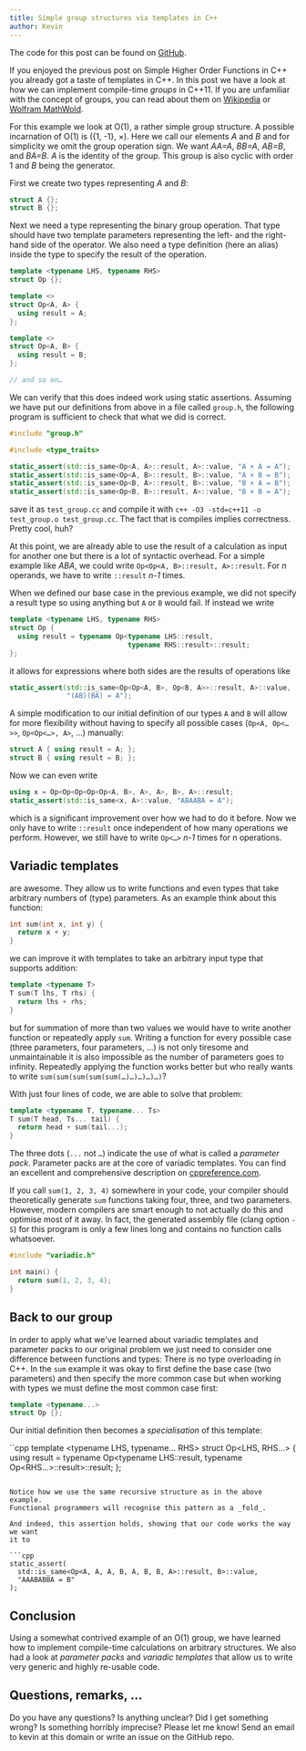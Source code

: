 ```yaml
---
title: Simple group structures via templates in C++
author: Kevin
---
```

The code for this post can be found on
[GitHub](https://github.com/kdungs/cpp-group-study).

If you enjoyed the previous post on Simple Higher Order Functions in C++ you
already got a taste of templates in C++. In this post we have a look at how we
can implement compile-time _groups_ in C++11. If you are unfamiliar with the
concept of groups, you can read about them on
[Wikipedia](https://en.wikipedia.org/wiki/Group_%28mathematics%29) or [Wolfram
MathWold](http://mathworld.wolfram.com/Group.html).

For this example we look at O(1), a rather simple group structure. A possible
incarnation of O(1) is ({1, -1}, ×). Here we call our elements _A_ and _B_ and
for simplicity we omit the group operation sign. We want _AA=A_, _BB=A_,
_AB=B_, and _BA=B_. _A_ is the identity of the group. This group is also cyclic
with order 1 and _B_ being the generator.

First we create two types representing _A_ and _B_:

```cpp
struct A {};
struct B {};
```

Next we need a type representing the binary group operation. That type should
have two template parameters representing the left- and the right-hand side of
the operator. We also need a type definition (here an alias) inside the type to
specify the result of the operation.

```cpp
template <typename LHS, typename RHS>
struct Op {};

template <>
struct Op<A, A> {
  using result = A;
};

template <>
struct Op<A, B> {
  using result = B;
};

// and so on…
```

We can verify that this does indeed work using static assertions. Assuming we
have put our definitions from above in a file called `group.h`, the following
program is sufficient to check that what we did is correct.

```cpp
#include "group.h"

#include <type_traits>

static_assert(std::is_same<Op<A, A>::result, A>::value, "A × A = A");
static_assert(std::is_same<Op<A, B>::result, B>::value, "A × B = B");
static_assert(std::is_same<Op<B, A>::result, B>::value, "B × A = B");
static_assert(std::is_same<Op<B, B>::result, A>::value, "B × B = A");
```

save it as `test_group.cc` and compile it with `c++ -O3 -std=c++11 -o
test_group.o test_group.cc`. The fact that is compiles implies correctness.
Pretty cool, huh?

At this point, we are already able to use the result of a calculation as input
for another one but there is a lot of syntactic overhead. For a simple example
like _ABA_, we could write `Op<Op<A, B>::result, A>::result`. For _n_ operands,
we have to write `::result` _n-1_ times.

When we defined our base case in the previous example, we did not specify a
result type so using anything but `A` or `B` would fail. If instead we write

```cpp
template <typename LHS, typename RHS>
struct Op {
  using result = typename Op<typename LHS::result,
                             typename RHS::result>::result;
};
```

it allows for expressions where both sides are the results of operations like

```cpp
static_assert(std::is_same<Op<Op<A, B>, Op<B, A>>::result, A>::value,
              "(AB)(BA) = A");
```

A simple modification to our initial definition of our types `A` and `B` will
allow for more flexibility without having to specify all possible cases (`Op<A,
Op<…>>`, `Op<Op<…>, A>`, …) manually:

```cpp
struct A { using result = A; };
struct B { using result = B; };
```

Now we can even write

```cpp
using x = Op<Op<Op<Op<Op<A, B>, A>, A>, B>, A>::result;
static_assert(std::is_same<x, A>::value, "ABAABA = A");
```

which is a significant improvement over how we had to do it before. Now we only
have to write `::result` once independent of how many operations we perform.
However, we still have to write `Op<…>` _n-1_ times for n operations.

## Variadic templates

are awesome. They allow us to write functions and even types that take
arbitrary numbers of (type) parameters. As an example think about this
function:

```cpp
int sum(int x, int y) {
  return x + y;
}
```

we can improve it with templates to take an arbitrary input type that supports
addition:

```cpp
template <typename T>
T sum(T lhs, T rhs) {
  return lhs + rhs;
}
```

but for summation of more than two values we would have to write another
function or repeatedly apply `sum`. Writing a function for every possible case
(three parameters, four parameters, …) is not only tiresome and unmaintainable
it is also impossible as the number of parameters goes to infinity. Repeatedly
applying the function works better but who really wants to write
`sum(sum(sum(sum(sum(…)…)…)…)…)`?

With just four lines of code, we are able to solve that problem:

```cpp
template <typename T, typename... Ts>
T sum(T head, Ts... tail) {
  return head + sum(tail...);
}
```

The three dots (`...` not `…`) indicate the use of what is called a _parameter
pack_. Parameter packs are at the core of variadic templates. You can find an
excellent and comprehensive description on
[cppreference.com](http://en.cppreference.com/w/cpp/language/parameter_pack).

If you call `sum(1, 2, 3, 4)` somewhere in your code, your compiler should
theoretically generate `sum` functions taking four, three, and two parameters.
However, modern compilers are smart enough to not actually do this and optimise
most of it away. In fact, the generated assembly file (clang option `-S`) for
this program is only a few lines long and contains no function calls
whatsoever.

```cpp
#include "variadic.h"

int main() {
  return sum(1, 2, 3, 4);
}
```

## Back to our group

In order to apply what we've learned about variadic templates and parameter
packs to our original problem we just need to consider one difference between
functions and types: There is no type overloading in C++. In the `sum` example
it was okay to first define the base case (two parameters) and then specify the
more common case but when working with types we must define the most common
case first:

```cpp
template <typename...>
struct Op {};
```

Our initial definition then becomes a _specialisation_ of this template:

``cpp
template <typename LHS, typename... RHS>
struct Op<LHS, RHS...> {
  using result =
      typename Op<typename LHS::result,
                  typename Op<RHS...>::result>::result;
};
```

Notice how we use the same recursive structure as in the above example.
Functional programmers will recognise this pattern as a _fold_.

And indeed, this assertion holds, showing that our code works the way we want
it to

```cpp
static_assert(
  std::is_same<Op<A, A, A, B, A, B, B, A>::result, B>::value,
  "AAABABBA = B"
);
```

## Conclusion

Using a somewhat contrived example of an O(1) group, we have learned how to
implement compile-time calculations on arbitrary structures. We also had a look
at _parameter packs_ and _variadic templates_ that allow us to write very
generic and highly re-usable code.

## Questions, remarks, …
Do you have any questions? Is anything unclear? Did I get something wrong? Is
something horribly imprecise? Please let me know! Send an email to kevin at
this domain or write an issue on the GitHub repo.
